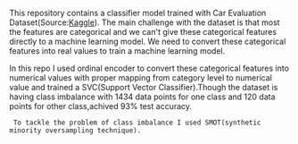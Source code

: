 This repository contains a classifier model trained with Car Evaluation Dataset(Source:[Kaggle](https://www.kaggle.com/datasets/elikplim/car-evaluation-data-set)).
The main challenge with the dataset is that most the features are categorical and we can't give these categorical features directly to a machine learning model.
We need to convert these categorical features into real values to train a machine learning model.

   In this repo I used ordinal encoder to convert these categorical features into numerical values with proper mapping from category level to numerical value and trained a SVC(Support Vector Classifier).Though the dataset is having class imbalance with 1434 data points for one class and 120 data points for other class,achived 93% test accuracy.
   
     To tackle the problem of class imbalance I used SMOT(synthetic minority oversampling technique).


   

